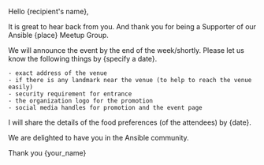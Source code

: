 Hello {recipient's name},

It is great to hear back from you. And thank you for being a Supporter of our Ansible {place} Meetup Group.

We will announce the event by the end of the week/shortly. Please let us know the following things by {specify a date}.

    - exact address of the venue
    - if there is any landmark near the venue (to help to reach the venue easily)
    - security requirement for entrance
    - the organization logo for the promotion
    - social media handles for promotion and the event page

I will share the details of the food preferences (of the attendees) by {date}.

We are delighted to have you in the Ansible community.

Thank you
{your_name}
